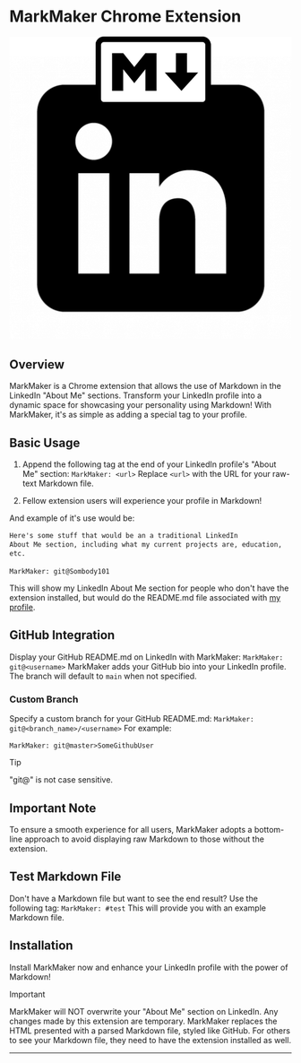 # MarkMaker Chrome Extension

![MarkMaker logo](/assets/MarkMakerLogo.png)

## Overview

MarkMaker is a Chrome extension that allows the use of Markdown in the LinkedIn "About Me" sections. Transform your LinkedIn profile into a dynamic space for showcasing your personality using Markdown! With MarkMaker, it's as simple as adding a special tag to your profile.

## Basic Usage

1. Append the following tag at the end of your LinkedIn profile's "About Me" section:
   `MarkMaker: <url>`
   Replace `<url>` with the URL for your raw-text Markdown file.

2. Fellow extension users will experience your profile in Markdown!

And example of it's use would be:

```
Here's some stuff that would be an a traditional LinkedIn
About Me section, including what my current projects are, education, etc.

MarkMaker: git@Sombody101
```

This will show my LinkedIn About Me section for people who don't have the extension installed, but would do the README.md file associated with [my profile](https://github.com/Sombody101).

## GitHub Integration

Display your GitHub README.md on LinkedIn with MarkMaker:
   `MarkMaker: git@<username>`
   MarkMaker adds your GitHub bio into your LinkedIn profile.
   The branch will default to `main` when not specified.

### Custom Branch

Specify a custom branch for your GitHub README.md:
   `MarkMaker: git@<branch_name>/<username>`
   For example:
   ```
   MarkMaker: git@master>SomeGithubUser
   ```

> [!TIP]
> "git@" is not case sensitive.

## Important Note

To ensure a smooth experience for all users, MarkMaker adopts a bottom-line approach to avoid displaying raw Markdown to those without the extension.

## Test Markdown File

Don't have a Markdown file but want to see the end result? Use the following tag:
   `MarkMaker: #test`
   This will provide you with an example Markdown file.

## Installation

Install MarkMaker now and enhance your LinkedIn profile with the power of Markdown!

> [!IMPORTANT]
> MarkMaker will NOT overwrite your "About Me" section on LinkedIn. Any changes made by this extension are temporary. MarkMaker replaces the HTML presented with a parsed Markdown file, styled like GitHub. For others to see your Markdown file, they need to have the extension installed as well.

---
